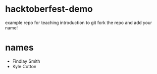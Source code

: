 # hacktoberfest-demo
example repo for teaching introduction to git
fork the repo and add your name!
# names
- Findlay Smith
- Kyle Cotton